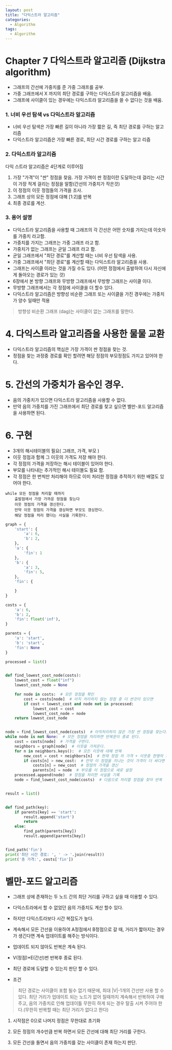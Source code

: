 ```yaml
---
layout: post
title: "다익스트라 알고리즘"
categories:
  - Algorithm
tags:
  - Algorithm
---
```


# Chapter 7 다익스트라 알고리즘 (Dijkstra algorithm)

* 그래프의 간선에 가중치를 준 가중 그래프를 공부.
* 가중 그래프에서 X 까지의 최단 경로를 구하는 다익스트라 알고리즘을 배움.
* 그래프에 사이클이 있는 경우에는 다익스트라 알고리즘을 쓸 수 없다는 것을 배움.

### 1. 너비 우선 탐색 vs 다익스트라 알고리즘
* 너비 우선 탐색은 가장 빠른 길이 아니라 가장 짧은 길, 즉 최단 경로를 구하는 알고리즘
* 다익스트라 알고리즘은 가장 빠른 경로, 최단 시간 경로를 구하는 알고 리즘

### 2. 다익스트라 알고리즘
다익 스트라 알고리즘은 4단계로 이루어짐
1. 가장 "가격"이 "싼" 정점을 찾음. 가장 가격이 싼 정점이란 도달하는데 걸리는 시간이 가장 적게 걸리는 정점을 말함(간선의 가중치가 작은것)
2. 이 정점의 이웃 정점들의 가격을 조사. 
3. 그래프 상의 모든 정점에 대해 [1:2]를 반복
4. 최종 경로를 계산.

### 3. 용어 설명
* 다익스트라 알고리즘을 사용할 때 그래프의 각 간선은 어떤 숫자를 가지는데 이숫자를 가중치 라고함.
* 가중치를 가지는 그래프는 가중 그래프 라고 함.
* 가중치가 없는 그래프는 균일 그래프 라고 함.
* 균일 그래프에서 "최단 경로"를 계산할 때는 너비 우선 탐색을 사용.
* 가중 그래프에서 "최단 경로"를 계산할 때는 다익스트라 알고리즘을 사용.
* 그래프는 사이클 이라는 것을 가질 수도 있다. (어떤 정점에서 출발하여 다시 자신에게 돌아오는 경로가 있는 것)
* 6장에서 본 방향 그래프와 무방향 그래프에서 무방향 그래프는 사이클 이다. 
* 무방향 그래프에서는 각 정점에 사이클을 더 할수 있다.
* 다익스트라 알고리즘은 방향성 비순환 그래프 또는 사이클을 가진 경우에는 가중치가 양수 일때만 적용

> 방향성 비순환 그래프 (dag)는 사이클이 없는 그래프를 말한다.

# 4. 다익스트라 알고리즘을 사용한 물물 교환
* 다익스트라 알고리즘의 핵심은 가장 가격이 싼 정점을 찾는 것.
* 정점을 찾는 과정중 경로를 확인 할려면 해당 정점의 부모정점도 가지고 있어야 한다.

# 5. 간선의 가중치가 음수인 경우.
* 음의 가중치가 있으면 다익스트라 알고리즘을 사용할 수 없다.
* 만약 음의 가중치를 가진 그래프에서 최단 경로를 찾고 싶으면 벨만-포드 알고리즘을 사용하면 된다.

# 6. 구현
* 3개의 해시테이블의 필요( 그래프, 가격, 부모 )
* 이웃 정점과 함께 그 이웃의 가격도 저장 해야 한다.
* 각 정점의 가격을 저장하는 해시 테이블이 있어야 한다.
* 부모를 나타내는 추가적인 해시 테이블도 필요 함.
* 각 정점은 한 번씩만 처리해야 하므로 이미 처리한 정점을 추적하기 위한 배열도 있어야 한다.
```
while 모든 정점을 처리할 때까지
    출발점에서 가장 가까운 정점을 찾는다
    이웃 정점의 가격을 갱신한다.
    만약 이웃 정점의 가격을 갱싱하면 부모도 갱싱한다.
    해당 정점을 처리 했다는 사실을 기록한다.
``` 

```python
graph = {
    'start': {
        'a': 6,
        'b': 2,
    },
    'a': {
        'fin': 1
    },
    'b': {
        'a': 3,
        'fin': 5,
    },
    'fin': {

    }
}

costs = {
    'a': 6,
    'b': 2,
    'fin': float('inf'),
}

parents = {
    'a': 'start',
    'b': 'start',
    'fin': None
}

processed = list()


def find_lowest_cost_node(costs):
    lowest_cost = float("inf")
    lowest_cost_node = None

    for node in costs:  # 모든 정점을 확인
        cost = costs[node]  # 아직 처리하지 않는 정점 중 더 싼것이 있으면
        if cost < lowest_cost and node not in processed:
            lowest_cost = cost
            lowest_cost_node = node
    return lowest_cost_node


node = find_lowest_cost_node(costs)  # 아직처리하지 않은 가장 싼 정점을 찾는다.
while node is not None:  # 모든 정점을 처리하면 반복문이 종료 된다.
    cost = costs[node]  # 가격을 구한다.
    neighbors = graph[node]  # 이웃을 가져온다.
    for n in neighbors.keys():  # 모든 이웃에 대해 반복
        new_cost = cost + neighbors[n]  # 현재 정점 의 가격 + 이웃중 한명의 가격을 더함.
        if costs[n] > new_cost:  # 만약 이 정점을 지나는 것이 가격이 더 싸다면
            costs[n] = new_cost  # 정점의 가격을 갱신
            parents[n] = node  # 부모를 이 정점으로 새로 설정
    processed.append(node)  # 정점을 처리한 사실을 기록
    node = find_lowest_cost_node(costs)  # 다음으로 처리할 정점을 찾아 반복


result = list()


def find_path(key):
    if parents[key] == 'start':
        result.append('start')
        return
    else:
        find_path(parents[key])
        result.append(parents[key])


find_path('fin')
print('최단 시간 경로: ', ' -> '.join(result))
print('총 가격:', costs['fin'])

```

# 벨만-포드 알고리즘
* 그래프 상에 존재하는 두 노드 간의 최단 거리를 구하고 싶을 때 이용할 수 있다.
* 다익스트라에서 할 수 없었던 음의 가중치도 계산 할수 있다.
* 하지만 다익스트라보다 시간 복잡도가 높다.
* 계속해서 모든 간선을 이용하여 A정점에서 B정점으로 갈 때, 거리가 짧아지는 경우가 생긴다면 계속 업데이트를 해주는 방식이다.
* 업데이트 되지 않아도 반복은 계속 된다.
* V(정점)*E(간선)번 반복후 종료 된다.
* 최단 경로에 도달할 수 있는지 판단 할 수 있다.


* 조건
> 최단 경로는 사이클이 포함 될수 없기 때문에, 최대 |V|-1개의 간선만 사용 할 수 있다.
> 최단 거리가 업데이트 되는 노드가 없어 질때까지 계속해서 반복하여 구해주고, 
음의 가중치로 인해 업데이틀 무한히 하게 되는 경우 탈출 시켜 주어야 한다.(무한히 반복할 때는 최단 거리가 없다고 한다)

1. 시작점은 0으로 나머지 정점은 무한대로 초기화

2. 모든 정점의 개수만큼 반복 하면서 모든 간선에 대해 최단 거리를 구한다.

3. 모든 간선을 돌면서 음의 가중치를 갖는 사이클이 존재 하는지 판단. 